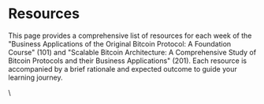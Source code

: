 # Resources

This page provides a comprehensive list of resources for each week of the "Business Applications of the Original Bitcoin Protocol: A Foundation Course" (101) and "Scalable Bitcoin Architecture: A Comprehensive Study of Bitcoin Protocols and their Business Applications" (201). Each resource is accompanied by a brief rationale and expected outcome to guide your learning journey.

\
